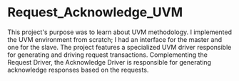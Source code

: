 # Request_Acknowledge_UVM

This project's purpose was to learn about UVM methodology. I implemented the UVM environment from scratch; I had an interface for the master and one for the slave. The project features a specialized UVM driver responsible for generating and driving request transactions. Complementing the Request Driver, the Acknowledge Driver is responsible for generating acknowledge responses based on the requests.
